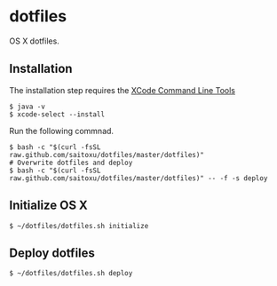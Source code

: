 dotfiles
========

OS X dotfiles.

##  Installation
The installation step requires the [XCode Command Line Tools](https://developer.apple.com/downloads)

```
$ java -v
$ xcode-select --install
```

Run the following commnad.

```
$ bash -c "$(curl -fsSL raw.github.com/saitoxu/dotfiles/master/dotfiles)"
# Overwrite dotfiles and deploy
$ bash -c "$(curl -fsSL raw.github.com/saitoxu/dotfiles/master/dotfiles)" -- -f -s deploy
```

## Initialize OS X

```
$ ~/dotfiles/dotfiles.sh initialize
```

## Deploy dotfiles

```
$ ~/dotfiles/dotfiles.sh deploy
```
